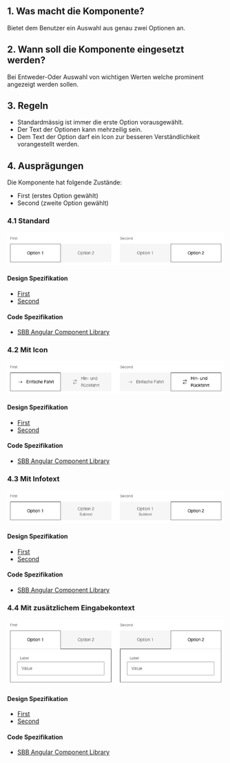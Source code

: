 ## 1. Was macht die Komponente?
Bietet dem Benutzer ein Auswahl aus genau zwei Optionen an.

## 2. Wann soll die Komponente eingesetzt werden? 
Bei Entweder-Oder Auswahl von wichtigen Werten welche prominent angezeigt werden sollen.

## 3. Regeln
* Standardmässig ist immer die erste Option vorausgewählt.
* Der Text der Optionen kann mehrzeilig sein.
* Dem Text der Option darf ein Icon zur besseren Verständlichkeit vorangestellt werden.

## 4. Ausprägungen
Die Komponente hat folgende Zustände:
* First (erstes Option gewählt)
* Second (zweite Option gewählt)

### 4.1 Standard 
![Darstellung der Komponente Toggle-Button mit der Ausprägung Standard](https://raw.githubusercontent.com/sbb-design-systems/design-system-website-documentation/master/documentation/components/toggle/images/toggle_default.png 'class: image')

#### Design Spezifikation
* [First](https://www.sketch.com/s/80f12b3b-58e5-4b4c-98cd-c553bae18db0/a/9aWebP#Inspector)
* [Second](https://www.sketch.com/s/80f12b3b-58e5-4b4c-98cd-c553bae18db0/a/PZoPz1#Inspector)

#### Code Spezifikation
* [SBB Angular Component Library](https://angular.app.sbb.ch/angular/components/toggle?variant=standard)
   
### 4.2 Mit Icon
![Darstellung der Komponente Toggle-Button mit Icons](https://raw.githubusercontent.com/sbb-design-systems/design-system-website-documentation/master/documentation/components/toggle/images/toggle_icon.png 'class: image')

#### Design Spezifikation
* [First](https://www.sketch.com/s/80f12b3b-58e5-4b4c-98cd-c553bae18db0/a/gLZlzr#Inspector)
* [Second](https://www.sketch.com/s/80f12b3b-58e5-4b4c-98cd-c553bae18db0/a/8Dp42w#Inspector)

#### Code Spezifikation
* [SBB Angular Component Library](https://angular.app.sbb.ch/angular/components/toggle?variant=standard)

### 4.3 Mit Infotext 
![Darstellung der Komponente Toggle-Button mit zusätzlichen Hinweistext](https://raw.githubusercontent.com/sbb-design-systems/design-system-website-documentation/master/documentation/components/toggle/images/toggle_infotext.png 'class: image')

#### Design Spezifikation
* [First](https://www.sketch.com/s/80f12b3b-58e5-4b4c-98cd-c553bae18db0/a/2vejwe#Inspector)
* [Second](https://www.sketch.com/s/80f12b3b-58e5-4b4c-98cd-c553bae18db0/a/MjM72l#Inspector)

#### Code Spezifikation
* [SBB Angular Component Library](https://angular.app.sbb.ch/angular/components/toggle?variant=standard)

### 4.4 Mit zusätzlichem Eingabekontext
![Darstellung der Komponente Toggle-Button mit zusätzlichem Eingabekontext](https://raw.githubusercontent.com/sbb-design-systems/design-system-website-documentation/master/documentation/components/toggle/images/toggle_content.png 'class: image')

#### Design Spezifikation
* [First](https://www.sketch.com/s/80f12b3b-58e5-4b4c-98cd-c553bae18db0/a/5GoZ7P#Inspector)
* [Second](https://www.sketch.com/s/80f12b3b-58e5-4b4c-98cd-c553bae18db0/a/bVampo#Inspector)

#### Code Spezifikation
* [SBB Angular Component Library](https://angular.app.sbb.ch/angular/components/toggle?variant=standard)